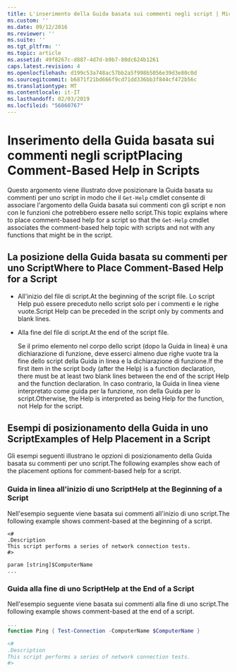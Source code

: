 ```yaml
---
title: L'inserimento della Guida basata sui commenti negli script | Microsoft Docs
ms.custom: ''
ms.date: 09/12/2016
ms.reviewer: ''
ms.suite: ''
ms.tgt_pltfrm: ''
ms.topic: article
ms.assetid: 49f8267c-d887-4d7d-b9b7-80dc624b1261
caps.latest.revision: 4
ms.openlocfilehash: d199c53a748ac57bb2a5f998b5056e39d3e80c0d
ms.sourcegitcommit: b6871f21bd666f9cd71dd336bb3f844cf472b56c
ms.translationtype: MT
ms.contentlocale: it-IT
ms.lasthandoff: 02/03/2019
ms.locfileid: "56860767"
---
```

# <a name="placing-comment-based-help-in-scripts"></a><span data-ttu-id="7bfbf-102">Inserimento della Guida basata sui commenti negli script</span><span class="sxs-lookup"><span data-stu-id="7bfbf-102">Placing Comment-Based Help in Scripts</span></span>

<span data-ttu-id="7bfbf-103">Questo argomento viene illustrato dove posizionare la Guida basata su commenti per uno script in modo che il `Get-Help` cmdlet consente di associare l'argomento della Guida basata sui commenti con gli script e non con le funzioni che potrebbero essere nello script.</span><span class="sxs-lookup"><span data-stu-id="7bfbf-103">This topic explains where to place comment-based help for a script so that the `Get-Help` cmdlet associates the comment-based help topic with scripts and not with any functions that might be in the script.</span></span>

## <a name="where-to-place-comment-based-help-for-a-script"></a><span data-ttu-id="7bfbf-104">La posizione della Guida basata su commenti per uno Script</span><span class="sxs-lookup"><span data-stu-id="7bfbf-104">Where to Place Comment-Based Help for a Script</span></span>

- <span data-ttu-id="7bfbf-105">All'inizio del file di script.</span><span class="sxs-lookup"><span data-stu-id="7bfbf-105">At the beginning of the script file.</span></span> <span data-ttu-id="7bfbf-106">Lo script Help può essere preceduto nello script solo per i commenti e le righe vuote.</span><span class="sxs-lookup"><span data-stu-id="7bfbf-106">Script Help can be preceded in the script only by comments and blank lines.</span></span>

- <span data-ttu-id="7bfbf-107">Alla fine del file di script.</span><span class="sxs-lookup"><span data-stu-id="7bfbf-107">At the end of the script file.</span></span>

  <span data-ttu-id="7bfbf-108">Se il primo elemento nel corpo dello script (dopo la Guida in linea) è una dichiarazione di funzione, deve esserci almeno due righe vuote tra la fine dello script della Guida in linea e la dichiarazione di funzione.</span><span class="sxs-lookup"><span data-stu-id="7bfbf-108">If the first item in the script body (after the Help) is a function declaration, there must be at least two blank lines between the end of the script Help and the function declaration.</span></span> <span data-ttu-id="7bfbf-109">In caso contrario, la Guida in linea viene interpretato come guida per la funzione, non della Guida per lo script.</span><span class="sxs-lookup"><span data-stu-id="7bfbf-109">Otherwise, the Help is interpreted as being Help for the function, not Help for the script.</span></span>

## <a name="examples-of-help-placement-in-a-script"></a><span data-ttu-id="7bfbf-110">Esempi di posizionamento della Guida in uno Script</span><span class="sxs-lookup"><span data-stu-id="7bfbf-110">Examples of Help Placement in a Script</span></span>

 <span data-ttu-id="7bfbf-111">Gli esempi seguenti illustrano le opzioni di posizionamento della Guida basata su commenti per uno script.</span><span class="sxs-lookup"><span data-stu-id="7bfbf-111">The following examples show each of the placement options for comment-based help for a script.</span></span>

### <a name="help-at-the-beginning-of-a-script"></a><span data-ttu-id="7bfbf-112">Guida in linea all'inizio di uno Script</span><span class="sxs-lookup"><span data-stu-id="7bfbf-112">Help at the Beginning of a Script</span></span>

 <span data-ttu-id="7bfbf-113">Nell'esempio seguente viene basata sui commenti all'inizio di uno script.</span><span class="sxs-lookup"><span data-stu-id="7bfbf-113">The following example shows comment-based at the beginning of a script.</span></span>

```
<#
.Description
This script performs a series of network connection tests.
#>

param [string]$ComputerName
...
```

### <a name="help-at-the-end-of-a-script"></a><span data-ttu-id="7bfbf-114">Guida alla fine di uno Script</span><span class="sxs-lookup"><span data-stu-id="7bfbf-114">Help at the End of a Script</span></span>

 <span data-ttu-id="7bfbf-115">Nell'esempio seguente viene basata sui commenti alla fine di uno script.</span><span class="sxs-lookup"><span data-stu-id="7bfbf-115">The following example shows comment-based at the end of a script.</span></span>

```powershell
...
function Ping { Test-Connection -ComputerName $ComputerName }

<#
.Description
This script performs a series of network connection tests.
#>

```